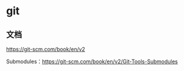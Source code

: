 # git

## 文档

https://git-scm.com/book/en/v2

Submodules：https://git-scm.com/book/en/v2/Git-Tools-Submodules
